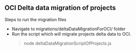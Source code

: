 ## OCI Delta data migration of projects
Steps to run the migration files
-  Navigate to migrations/deltaDataMigrationForOCI/ folder
- Run the script which will migrate projects delta data to OCI.
    > node deltaDataMigrationScriptOfProjects.js 